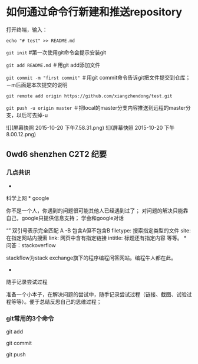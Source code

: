 # 如何通过命令行新建和推送repository


打开终端，输入：

```echo "# test" >> README.md```

```git init```  #第一次使用git命令会提示安装git   

```git add README.md``` ＃用git add添加文件

```git commit -m "first commit"```  ＃用git commit命令告诉git把文件提交到仓库；－m后面是本次提交的说明

```git remote add origin https://github.com/xiangzhendong/test.git```

```git push -u origin master``` ＃把local的master分支内容推送到远程的master分支，以后可去掉-u



![](屏幕快照 2015-10-20 下午7.58.31.png)
![](屏幕快照 2015-10-20 下午8.00.12.png)



## 0wd6 shenzhen C2T2 纪要


### 几点共识
* 
科学上网
* 
google

你不是一个人，你遇到的问题很可能其他人已经遇到过了；
对问题的解决只能靠自己，google只提供信息支持；
学会和google对话

“” 双引号表示完全匹配
A -B 包含A但不包含B
filetype:  搜索指定类型的文件
site: 在指定网站内搜索
link: 网页中含有指定链接
intitle: 标题还有指定内容
等等。
* 
问答：stackoverflow

stackflow为stack exchange旗下的程序编程问答网站。编程牛人都在此。

* 
随手记录尝试过程

准备一个小本子，在解决问题的尝试中，随手记录尝试过程（链接、截图、试验过程等等）。便于总结反思自己的思维过程；


### git常用的3个命令

git add

git commit

git push







